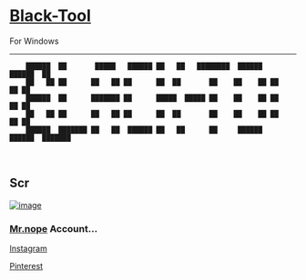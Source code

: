 # [Black-Tool](https://github.com/mrprogrammer2938/Black-Tool-Windows)
For Windows
<hr>

```
    ██████  ██       █████   ██████ ██   ██   ████████  ██████   ██████  ██        
    ██   ██ ██      ██   ██ ██      ██  ██       ██    ██    ██ ██    ██ ██      
    ██████  ██      ███████ ██      █████  █████ ██    ██    ██ ██    ██ ██      
    ██   ██ ██      ██   ██ ██      ██  ██       ██    ██    ██ ██    ██ ██      
    ██████  ███████ ██   ██  ██████ ██   ██      ██     ██████   ██████  ███████ 
```
<br>

## Scr
[![image](https://user-images.githubusercontent.com/78996423/128598537-d1f19985-740d-415f-98db-32b4212f3050.png)](https://github.com/mrprogrammer2938/Black-Tool-Windows)
<br>

### [Mr.nope](https://github.com/mrprogrammer2938) Account...

[Instagram](https://instagram.com/programmer2938)

[Pinterest](https://www.pinterest.com/mrprogrammer2938)
